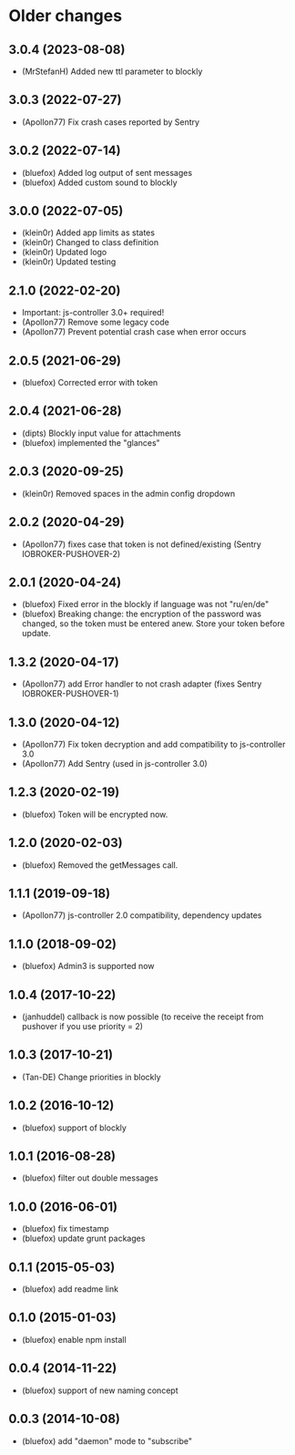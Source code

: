 # Older changes
## 3.0.4 (2023-08-08)
* (MrStefanH) Added new ttl parameter to blockly

## 3.0.3 (2022-07-27)
* (Apollon77) Fix crash cases reported by Sentry

## 3.0.2 (2022-07-14)
* (bluefox) Added log output of sent messages
* (bluefox) Added custom sound to blockly

## 3.0.0 (2022-07-05)
* (klein0r) Added app limits as states
* (klein0r) Changed to class definition
* (klein0r) Updated logo
* (klein0r) Updated testing

## 2.1.0 (2022-02-20)
* Important: js-controller 3.0+ required! 
* (Apollon77) Remove some legacy code
* (Apollon77) Prevent potential crash case when error occurs

## 2.0.5 (2021-06-29)
* (bluefox) Corrected error with token

## 2.0.4 (2021-06-28)
* (dipts) Blockly input value for attachments
* (bluefox) implemented the "glances"

## 2.0.3 (2020-09-25)
* (klein0r) Removed spaces in the admin config dropdown

## 2.0.2 (2020-04-29)
* (Apollon77) fixes case that token is not defined/existing (Sentry IOBROKER-PUSHOVER-2)

## 2.0.1 (2020-04-24)
* (bluefox) Fixed error in the blockly if language was not "ru/en/de"
* (bluefox) Breaking change: the encryption of the password was changed, so the token must be entered anew. Store your token before update.

## 1.3.2 (2020-04-17)
* (Apollon77) add Error handler to not crash adapter (fixes Sentry IOBROKER-PUSHOVER-1)

## 1.3.0 (2020-04-12)
* (Apollon77) Fix token decryption and add compatibility to js-controller 3.0
* (Apollon77) Add Sentry (used in js-controller 3.0)

## 1.2.3 (2020-02-19)
* (bluefox) Token will be encrypted now.

## 1.2.0 (2020-02-03)
* (bluefox) Removed the getMessages call.

## 1.1.1 (2019-09-18)
* (Apollon77) js-controller 2.0 compatibility, dependency updates

## 1.1.0 (2018-09-02)
* (bluefox) Admin3 is supported now

## 1.0.4 (2017-10-22)
* (janhuddel) callback is now possible (to receive the receipt from pushover if you use priority = 2)

## 1.0.3 (2017-10-21)
* (Tan-DE) Change priorities in blockly

## 1.0.2 (2016-10-12)
* (bluefox) support of blockly

## 1.0.1 (2016-08-28)
* (bluefox) filter out double messages

## 1.0.0 (2016-06-01)
* (bluefox) fix timestamp
* (bluefox) update grunt packages

## 0.1.1 (2015-05-03)
* (bluefox) add readme link

## 0.1.0 (2015-01-03)
* (bluefox) enable npm install

## 0.0.4 (2014-11-22)
* (bluefox) support of new naming concept

## 0.0.3 (2014-10-08)
* (bluefox) add "daemon" mode to "subscribe"
